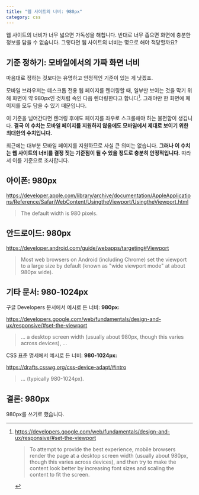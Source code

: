 ```yaml
---
title: "웹 사이트의 너비: 980px"
category: css
---
```


웹 사이트의 너비가 너무 넓으면 가독성을 해칩니다. 반대로 너무 좁으면 화면에 충분한 정보를 담을 수 없습니다. 그렇다면 웹 사이트의 너비는 몇으로 해야 적당할까요?

## 기준 정하기: 모바일에서의 가짜 화면 너비

마음대로 정하는 것보다는 유명하고 안정적인 기준이 있는 게 낫겠죠.

모바일 브라우저는 데스크톱 전용 웹 페이지를 렌더링할 때, 일부만 보이는 것을 막기 위해 화면이 약 980px인 것처럼 속인 다음 렌더링한다고 합니다[^set-the-viewport]. 그래야만 한 화면에 페이지를 모두 담을 수 있기 때문입니다.

이 기준을 넘어간다면 렌더링 후에도 페이지를 좌우로 스크롤해야 하는 불편함이 생깁니다. **결국 이 수치는 모바일 페이지를 지원하지 않음에도 모바일에서 제대로 보이기 위한 최대한의 수치입니다.**

최근에는 대부분 모바일 페이지를 지원하므로 사실 큰 의미는 없습니다. **그러나 이 수치는 웹 사이트의 너비를 결정 짓는 기준점이 될 수 있을 정도로 충분히 안정적입니다.** 따라서 이를 기준으로 조사합니다.

[^set-the-viewport]:
    <https://developers.google.com/web/fundamentals/design-and-ux/responsive/#set-the-viewport>

    > To attempt to provide the best experience, mobile browsers render the page at a desktop screen width (usually about 980px, though this varies across devices), and then try to make the content look better by increasing font sizes and scaling the content to fit the screen.

## 아이폰: 980px

<https://developer.apple.com/library/archive/documentation/AppleApplications/Reference/SafariWebContent/UsingtheViewport/UsingtheViewport.html>

> The default width is 980 pixels.

## 안드로이드: 980px

<https://developer.android.com/guide/webapps/targeting#Viewport>

> Most web browsers on Android (including Chrome) set the viewport to a large size by default (known as "wide viewport mode" at about 980px wide).

## 기타 문서: 980-1024px

구글 Developers 문서에서 예시로 든 너비: **980px:**

<https://developers.google.com/web/fundamentals/design-and-ux/responsive/#set-the-viewport>
> ... a desktop screen width (usually about 980px, though this varies across devices), ...

CSS 표준 명세에서 예시로 든 너비: **980-1024px:**

<https://drafts.csswg.org/css-device-adapt/#intro>
> ... (typically 980-1024px).

## 결론: 980px

980px를 쓰기로 했습니다.

